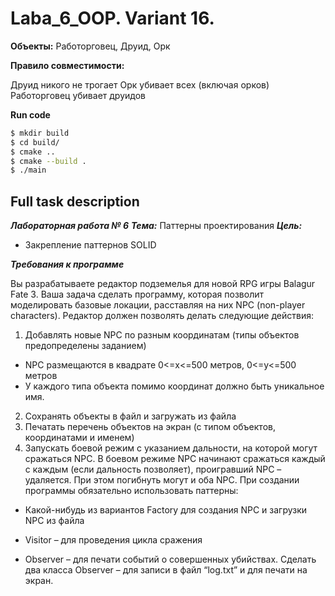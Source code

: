 # Laba_6_OOP. Variant 16.

**Объекты:** Работорговец, Друид, Орк

**Правило совместимости:** 

Друид никого не трогает
Орк убивает всех (включая орков)
Работорговец убивает друидов

**Run code**

```bash
$ mkdir build
$ cd build/
$ cmake ..
$ cmake --build .
$ ./main
```

## Full task description
***Лабораторная работа № 6***
***Тема:*** Паттерны проектирования
***Цель:*** 

-  Закрепление паттернов SOLID

***Требования к программе*** 

Вы разрабатываете редактор подземелья для новой RPG игры Balagur Fate 3. Ваша задача сделать
программу, которая позволит моделировать базовые локации, расставляя на них NPC (non-player
characters).
Редактор должен позволять делать следующие действия:
1. Добавлять новые NPC по разным координатам (типы объектов предопределены заданием)
- NPC размещаются в квадрате 0<=x<=500 метров, 0<=y<=500 метров
-  У каждого типа объекта помимо координат должно быть уникальное имя. 
2. Сохранять объекты в файл и загружать из файла
3. Печатать перечень объектов на экран (с типом объектов, координатами и именем)
4. Запускать боевой режим с указанием дальности, на которой могут сражаться NPC. В боевом режиме NPC начинают сражаться каждый с каждым (если дальность позволяет), проигравший NPC – удаляется. При этом погибнуть могут и оба NPC. При создании программы обязательно использовать паттерны:

- Какой-нибудь из вариантов Factory для создания NPC и загрузки NPC из файла

- Visitor – для проведения цикла сражения
- Observer – для печати событий о совершенных убийствах. Сделать два класса Observer – для
  записи в файл “log.txt” и для печати на экран.

